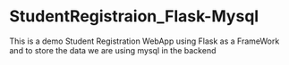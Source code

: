 # StudentRegistraion_Flask-Mysql
This is a demo Student Registration WebApp using Flask as a FrameWork and to store the data we are using mysql in the backend
